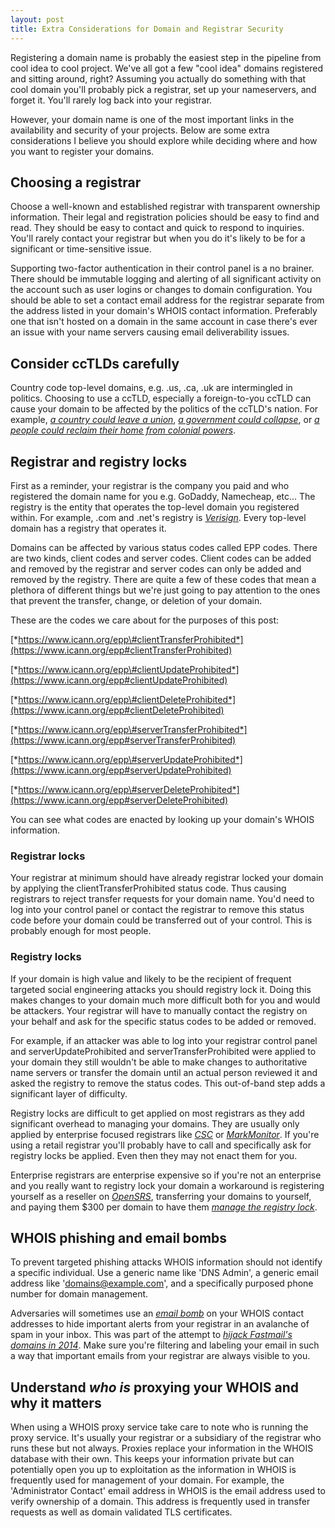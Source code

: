 ```yaml
---
layout: post
title: Extra Considerations for Domain and Registrar Security
---
```


Registering a domain name is probably the easiest step in the pipeline
from cool idea to cool project. We've all got a few "cool idea" domains registered and sitting around, right? Assuming you actually do something with that cool domain you'll probably pick a registrar, set up your nameservers, and
forget it. You'll rarely log back into your registrar.

However, your domain name is one of the most important
links in the availability and security of your projects. Below are some
extra considerations I believe you should explore while deciding
where and how you want to register your domains.

## Choosing a registrar

Choose a well-known and established registrar with transparent ownership
information. Their legal and registration policies should be easy to
find and read. They should be easy to contact and quick to respond to
inquiries. You'll rarely contact your registrar but when you do it's
likely to be for a significant or time-sensitive issue.

Supporting two-factor authentication in their control panel is a no
brainer. There should be immutable logging and alerting of all
significant activity on the account such as user logins or changes to
domain configuration. You should be able to set a contact email address
for the registrar separate from the address listed in your domain's
WHOIS contact information. Preferably one that isn't hosted on a domain
in the same account in case there's ever an issue with your name servers causing email deliverability issues. 

## Consider ccTLDs carefully

Country code top-level domains, e.g. .us, .ca, .uk are intermingled in
politics. Choosing to use a ccTLD, especially a foreign-to-you ccTLD can
cause your domain to be affected by the politics of the ccTLD's nation.
For example, [*a country could leave a
union*](https://www.zdnet.com/article/81000-uk-owned-eu-domains-suspended-as-brexit-transition-ends/),
[*a government could
collapse*](https://www.inverse.com/article/8672-the-bizarre-afterlife-of-su-the-domain-name-and-last-bastion-of-the-ussr),
or [*a people could reclaim their home from colonial
powers*](https://www.theregister.com/2019/05/27/io_domains_uk_un/ ".io was just too cool to pass up, ok?").

## Registrar and registry locks

First as a reminder, your registrar is the company you paid and who
registered the domain name for you e.g. GoDaddy, Namecheap, etc... The
registry is the entity that operates the top-level domain you registered
within. For example, .com and .net's registry is [*Verisign*](https://www.verisign.com/). Every top-level
domain has a registry that operates it.

Domains can be affected by various status codes called EPP codes. There
are two kinds, client codes and server codes. Client codes can be added
and removed by the registrar and server codes can only be added and
removed by the registry. There are quite a few of these codes that mean
a plethora of different things but we're just going to pay attention to
the ones that prevent the transfer, change, or deletion of your domain.

These are the codes we care about for the purposes of this post:

[*https://www.icann.org/epp\#clientTransferProhibited*](https://www.icann.org/epp#clientTransferProhibited)

[*https://www.icann.org/epp\#clientUpdateProhibited*](https://www.icann.org/epp#clientUpdateProhibited)

[*https://www.icann.org/epp\#clientDeleteProhibited*](https://www.icann.org/epp#clientDeleteProhibited)

[*https://www.icann.org/epp\#serverTransferProhibited*](https://www.icann.org/epp#serverTransferProhibited)

[*https://www.icann.org/epp\#serverUpdateProhibited*](https://www.icann.org/epp#serverUpdateProhibited)

[*https://www.icann.org/epp\#serverDeleteProhibited*](https://www.icann.org/epp#serverDeleteProhibited)

You can see what codes are enacted by looking up your domain's WHOIS
information.

### Registrar locks

Your registrar at minimum should have already registrar locked your
domain by applying the clientTransferProhibited status code. Thus
causing registrars to reject transfer requests for your domain name.
You'd need to log into your control panel or contact the registrar to
remove this status code before your domain could be transferred out of
your control. This is probably enough for most people.

### Registry locks

If your domain is high value and likely to be the recipient of frequent
targeted social engineering attacks you should registry lock it. Doing
this makes changes to your domain much more difficult both for you and
would be attackers. Your registrar will have to manually contact the
registry on your behalf and ask for the specific status codes to be
added or removed. 

For example, if an attacker was able to log into your registrar
control panel and serverUpdateProhibited and serverTransferProhibited were applied to your domain they still wouldn't be able to make changes to authoritative name servers or transfer the domain until an
actual person reviewed it and asked the registry to remove the status
codes. This out-of-band step adds a significant layer of difficulty. 

Registry locks are difficult to get applied on most registrars as they
add significant overhead to managing your domains. They are usually only
applied by enterprise focused registrars like [*CSC*](https://www.cscglobal.com/global/web/csc//domains-and-trademarks.html) or [*MarkMonitor*](https://markmonitor.com/). If you're using a retail registrar
you'll probably have to call and specifically ask for registry locks be applied. Even then they may not enact them for you.

Enterprise registrars are enterprise expensive so if you're not an
enterprise and you really want to registry lock your domain a workaround
is registering yourself as a reseller on [*OpenSRS*](https://opensrs.com/), transferring your
domains to yourself, and paying them \$300 per domain to have them
[*manage the registry lock*](https://opensrs.com/domain-add-ons/).


## WHOIS phishing and email bombs

To prevent targeted phishing attacks WHOIS information should not
identify a specific individual. Use a generic name like
'DNS Admin', a generic email address like 'domains@example.com', and a
specifically purposed phone number for domain management.

Adversaries will sometimes use an [*email
bomb*](https://en.wikipedia.org/wiki/Email_bomb) on your WHOIS contact
addresses to hide important alerts from your registrar in an avalanche
of spam in your inbox. This was part of the attempt to [*hijack
Fastmail's domains in
2014*](https://fastmail.blog/2014/04/10/when-two-factor-authentication-is-not-enough/).
Make sure you're filtering and labeling your email in such a way that
important emails from your registrar are always visible to you.

## Understand *who is* proxying your WHOIS and why it matters

When using a WHOIS proxy service take care to note who is running the
proxy service. It's usually your registrar or a subsidiary of the
registrar who runs these but not always. Proxies replace your
information in the WHOIS database with their own. This keeps your
information private but can potentially open you up to exploitation as
the information in WHOIS is frequently used for management of your
domain. For example, the 'Administrator Contact' email address in WHOIS
is the email address used to verify ownership of a domain. This address
is frequently used in transfer requests as well as domain validated TLS
certificates.
